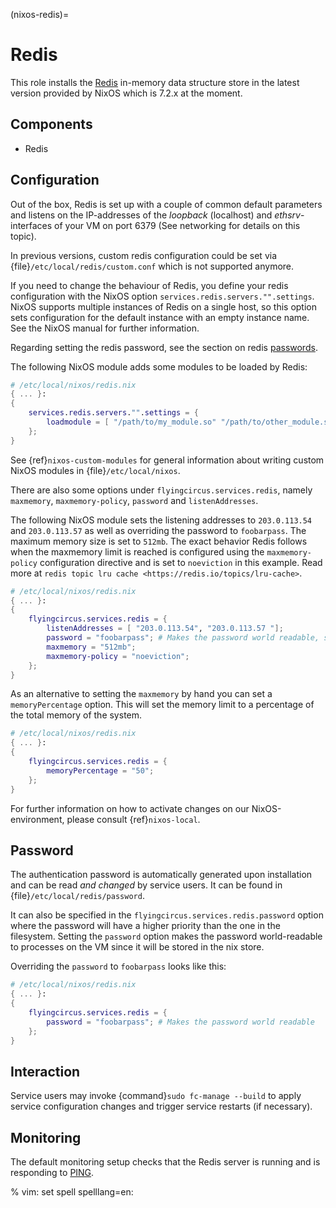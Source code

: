 (nixos-redis)=

# Redis

This role installs the [Redis](https://redis.io) in-memory data structure store
in the latest version provided by NixOS which is 7.2.x at the moment.

## Components

- Redis

## Configuration

Out of the box, Redis is set up with a couple of common default
parameters and listens on the IP-addresses of the *loopback* (localhost) and
*ethsrv*-interfaces of your VM on port 6379 (See networking
for details on this topic).

In previous versions, custom redis configuration could be set
via {file}`/etc/local/redis/custom.conf` which is not supported anymore.

If you need to change the behaviour of Redis, you define your redis
configuration with the NixOS option
`services.redis.servers."".settings`. NixOS supports multiple
instances of Redis on a single host, so this option sets configuration
for the default instance with an empty instance name. See the NixOS
manual for further information.

Regarding setting the redis password, see the section on redis [passwords](#password).

The following NixOS module adds some modules to be loaded by Redis:

```nix
# /etc/local/nixos/redis.nix
{ ... }:
{
    services.redis.servers."".settings = {
        loadmodule = [ "/path/to/my_module.so" "/path/to/other_module.so" ];
    };
}
```

See {ref}`nixos-custom-modules` for general information about writing custom NixOS
modules in {file}`/etc/local/nixos`.

There are also some options under `flyingcircus.services.redis`, namely
`maxmemory`, `maxmemory-policy`, `password` and `listenAddresses`.

The following NixOS module sets the listening addresses to `203.0.113.54` and
`203.0.113.57` as well as overriding the password to `foobarpass`. The maximum
memory size is set to `512mb`. The exact behavior Redis follows when the maxmemory
limit is reached is configured using the `maxmemory-policy` configuration directive
and is set to `noeviction` in this example. Read more at `redis topic lru cache <https://redis.io/topics/lru-cache>`.

```nix
# /etc/local/nixos/redis.nix
{ ... }:
{
    flyingcircus.services.redis = {
        listenAddresses = [ "203.0.113.54", "203.0.113.57 "];
        password = "foobarpass"; # Makes the password world readable, see paragraphs below for information
        maxmemory = "512mb";
        maxmemory-policy = "noeviction";
    };
}
```

As an alternative to setting the `maxmemory` by hand you can set a `memoryPercentage`
option. This will set the memory limit to a percentage of the total memory of the
system.

```nix
# /etc/local/nixos/redis.nix
{ ... }:
{
    flyingcircus.services.redis = {
        memoryPercentage = "50";
    };
}
```

For further information on how to activate changes on our NixOS-environment,
please consult {ref}`nixos-local`.

## Password

The authentication password is automatically generated upon installation
and can be read *and changed* by service users. It can be found in
{file}`/etc/local/redis/password`.

It can also be specified in the
`flyingcircus.services.redis.password` option where the password
will have a higher priority than the one in the filesystem. Setting
the `password` option makes the password world-readable to processes
on the VM since it will be stored in the nix store.

Overriding the `password` to `foobarpass` looks like this:

```nix
# /etc/local/nixos/redis.nix
{ ... }:
{
    flyingcircus.services.redis = {
        password = "foobarpass"; # Makes the password world readable
    };
}
```

## Interaction

Service users may invoke {command}`sudo fc-manage --build` to apply
service configuration changes and trigger service restarts (if necessary).

## Monitoring

The default monitoring setup checks that the Redis server is running
and is responding to [PING](https://redis.io/commands/ping).

% vim: set spell spelllang=en:
